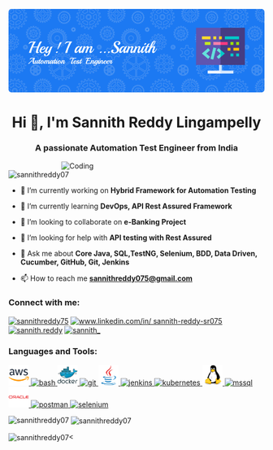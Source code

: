 
![Header](./github-header-image.png)

<h1 align="center">Hi 👋, I'm Sannith Reddy Lingampelly</h1>
<h3 align="center">A passionate Automation Test Engineer from India</h3>
<img align="right" alt="Coding" width="400" src="https://miro.medium.com/v2/resize:fit:1358/1*URVbNQirYASEkRkZPRSv4A.gif">

<p align="left"> <img src="https://komarev.com/ghpvc/?username=sannithreddy07&label=Profile%20views&color=0e75b6&style=flat" alt="sannithreddy07" /> </p>

- 🔭 I’m currently working on **Hybrid Framework for Automation Testing**

- 🌱 I’m currently learning **DevOps, API Rest Assured Framework**

- 👯 I’m looking to collaborate on **e-Banking Project**

- 🤝 I’m looking for help with **API testing with Rest Assured**

- 💬 Ask me about **Core Java, SQL,TestNG, Selenium, BDD, Data Driven, Cucumber, GitHub, Git, Jenkins**

- 📫 How to reach me **sannithreddy075@gmail.com**

<h3 align="left">Connect with me:</h3>
<p align="left">
<a href="https://twitter.com/sannithreddy75" target="blank"><img align="center" src="https://raw.githubusercontent.com/rahuldkjain/github-profile-readme-generator/master/src/images/icons/Social/twitter.svg" alt="sannithreddy75" height="30" width="40" /></a>
<a href="https://linkedin.com/in/www.linkedin.com/in/ sannith-reddy-sr075" target="blank"><img align="center" src="https://raw.githubusercontent.com/rahuldkjain/github-profile-readme-generator/master/src/images/icons/Social/linked-in-alt.svg" alt="www.linkedin.com/in/ sannith-reddy-sr075" height="30" width="40" /></a>
<a href="https://fb.com/sannith.reddy" target="blank"><img align="center" src="https://raw.githubusercontent.com/rahuldkjain/github-profile-readme-generator/master/src/images/icons/Social/facebook.svg" alt="sannith.reddy" height="30" width="40" /></a>
<a href="https://instagram.com/sannith_" target="blank"><img align="center" src="https://raw.githubusercontent.com/rahuldkjain/github-profile-readme-generator/master/src/images/icons/Social/instagram.svg" alt="sannith_" height="30" width="40" /></a>
</p>

<h3 align="left">Languages and Tools:</h3>
<p align="left"> <a href="https://aws.amazon.com" target="_blank" rel="noreferrer"> <img src="https://raw.githubusercontent.com/devicons/devicon/master/icons/amazonwebservices/amazonwebservices-original-wordmark.svg" alt="aws" width="40" height="40"/> </a> <a href="https://www.gnu.org/software/bash/" target="_blank" rel="noreferrer"> <img src="https://www.vectorlogo.zone/logos/gnu_bash/gnu_bash-icon.svg" alt="bash" width="40" height="40"/> </a> <a href="https://www.docker.com/" target="_blank" rel="noreferrer"> <img src="https://raw.githubusercontent.com/devicons/devicon/master/icons/docker/docker-original-wordmark.svg" alt="docker" width="40" height="40"/> </a> <a href="https://git-scm.com/" target="_blank" rel="noreferrer"> <img src="https://www.vectorlogo.zone/logos/git-scm/git-scm-icon.svg" alt="git" width="40" height="40"/> </a> <a href="https://www.java.com" target="_blank" rel="noreferrer"> <img src="https://raw.githubusercontent.com/devicons/devicon/master/icons/java/java-original.svg" alt="java" width="40" height="40"/> </a> <a href="https://www.jenkins.io" target="_blank" rel="noreferrer"> <img src="https://www.vectorlogo.zone/logos/jenkins/jenkins-icon.svg" alt="jenkins" width="40" height="40"/> </a> <a href="https://kubernetes.io" target="_blank" rel="noreferrer"> <img src="https://www.vectorlogo.zone/logos/kubernetes/kubernetes-icon.svg" alt="kubernetes" width="40" height="40"/> </a> <a href="https://www.linux.org/" target="_blank" rel="noreferrer"> <img src="https://raw.githubusercontent.com/devicons/devicon/master/icons/linux/linux-original.svg" alt="linux" width="40" height="40"/> </a> <a href="https://www.microsoft.com/en-us/sql-server" target="_blank" rel="noreferrer"> <img src="https://www.svgrepo.com/show/303229/microsoft-sql-server-logo.svg" alt="mssql" width="40" height="40"/> </a> <a href="https://www.oracle.com/" target="_blank" rel="noreferrer"> <img src="https://raw.githubusercontent.com/devicons/devicon/master/icons/oracle/oracle-original.svg" alt="oracle" width="40" height="40"/> </a> <a href="https://postman.com" target="_blank" rel="noreferrer"> <img src="https://www.vectorlogo.zone/logos/getpostman/getpostman-icon.svg" alt="postman" width="40" height="40"/> </a> <a href="https://www.selenium.dev" target="_blank" rel="noreferrer"> <img src="https://raw.githubusercontent.com/detain/svg-logos/780f25886640cef088af994181646db2f6b1a3f8/svg/selenium-logo.svg" alt="selenium" width="40" height="40"/> </a> </p>

<p><img align="left" src="https://github-readme-stats.vercel.app/api/top-langs?username=sannithreddy07&show_icons=true&locale=en&layout=compact" alt="sannithreddy07" /></p>

<p>&nbsp;<img align="center" src="https://github-readme-stats.vercel.app/api?username=sannithreddy07&show_icons=true&locale=en" alt="sannithreddy07" /></p>

<p><img align="center" src="https://github-readme-streak-stats.herokuapp.com/?user=sannithreddy07&" alt="sannithreddy07" /><
